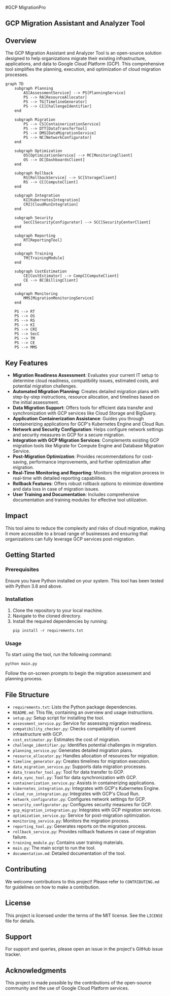 #GCP MigrationPro

## GCP Migration Assistant and Analyzer Tool

## Overview
The GCP Migration Assistant and Analyzer Tool is an open-source solution designed to help organizations migrate their existing infrastructure, applications, and data to Google Cloud Platform (GCP). This comprehensive tool simplifies the planning, execution, and optimization of cloud migration processes.

```mermaid
graph TD
    subgraph Planning
        AS[AssessmentService] --> PS[PlanningService]
        PS --> RA[ResourceAllocator]
        PS --> TG[TimelineGenerator]
        PS --> CI[ChallengeIdentifier]
    end

    subgraph Migration
        PS --> CS[ContainerizationService]
        PS --> DTT[DataTransferTool]
        PS --> DMS[DataMigrationService]
        PS --> NC[NetworkConfigurator]
    end

    subgraph Optimization
        OS[OptimizationService] --> MC[MonitoringClient]
        OS --> DC[DashboardsClient]
    end

    subgraph Rollback
        RS[RollbackService] --> SC[StorageClient]
        RS --> CC[ComputeClient]
    end

    subgraph Integration
        KI[KubernetesIntegration]
        CRI[CloudRunIntegration]
    end

    subgraph Security
        SecC[SecurityConfigurator] --> SCC[SecurityCenterClient]
    end

    subgraph Reporting
        RT[ReportingTool]
    end

    subgraph Training
        TM[TrainingModule]
    end

    subgraph CostEstimation
        CE[CostEstimator] --> CompC[ComputeClient]
        CE --> BC[BillingClient]
    end

    subgraph Monitoring
        MMS[MigrationMonitoringService]
    end

    PS --> RT
    PS --> OS
    PS --> RS
    PS --> KI
    PS --> CRI
    PS --> SecC
    PS --> TM
    PS --> CE
    PS --> MMS
```

## Key Features

- **Migration Readiness Assessment**: Evaluates your current IT setup to determine cloud readiness, compatibility issues, estimated costs, and potential migration challenges.
- **Automated Migration Planning**: Creates detailed migration plans with step-by-step instructions, resource allocation, and timelines based on the initial assessment.
- **Data Migration Support**: Offers tools for efficient data transfer and synchronization with GCP services like Cloud Storage and BigQuery.
- **Application Containerization Assistance**: Guides you through containerizing applications for GCP's Kubernetes Engine and Cloud Run.
- **Network and Security Configuration**: Helps configure network settings and security measures in GCP for a secure migration.
- **Integration with GCP Migration Services**: Complements existing GCP migration tools like Migrate for Compute Engine and Database Migration Service.
- **Post-Migration Optimization**: Provides recommendations for cost-saving, performance improvements, and further optimization after migration.
- **Real-Time Monitoring and Reporting**: Monitors the migration process in real-time with detailed reporting capabilities.
- **Rollback Features**: Offers robust rollback options to minimize downtime and data loss in case of migration issues.
- **User Training and Documentation**: Includes comprehensive documentation and training modules for effective tool utilization.

## Impact
This tool aims to reduce the complexity and risks of cloud migration, making it more accessible to a broad range of businesses and ensuring that organizations can fully leverage GCP services post-migration.

## Getting Started

### Prerequisites
Ensure you have Python installed on your system. This tool has been tested with Python 3.8 and above.

### Installation
1. Clone the repository to your local machine.
2. Navigate to the cloned directory.
3. Install the required dependencies by running:
   ```
   pip install -r requirements.txt
   ```

### Usage
To start using the tool, run the following command:
```
python main.py
```
Follow the on-screen prompts to begin the migration assessment and planning process.

## File Structure
- `requirements.txt`: Lists the Python package dependencies.
- `README.md`: This file, containing an overview and usage instructions.
- `setup.py`: Setup script for installing the tool.
- `assessment_service.py`: Service for assessing migration readiness.
- `compatibility_checker.py`: Checks compatibility of current infrastructure with GCP.
- `cost_estimator.py`: Estimates the cost of migration.
- `challenge_identifier.py`: Identifies potential challenges in migration.
- `planning_service.py`: Generates detailed migration plans.
- `resource_allocator.py`: Handles allocation of resources for migration.
- `timeline_generator.py`: Creates timelines for migration execution.
- `data_migration_service.py`: Supports data migration processes.
- `data_transfer_tool.py`: Tool for data transfer to GCP.
- `data_sync_tool.py`: Tool for data synchronization with GCP.
- `containerization_service.py`: Assists in containerizing applications.
- `kubernetes_integration.py`: Integrates with GCP's Kubernetes Engine.
- `cloud_run_integration.py`: Integrates with GCP's Cloud Run.
- `network_configurator.py`: Configures network settings for GCP.
- `security_configurator.py`: Configures security measures for GCP.
- `gcp_migration_integration.py`: Integrates with GCP migration services.
- `optimization_service.py`: Service for post-migration optimization.
- `monitoring_service.py`: Monitors the migration process.
- `reporting_tool.py`: Generates reports on the migration process.
- `rollback_service.py`: Provides rollback features in case of migration failure.
- `training_module.py`: Contains user training materials.
- `main.py`: The main script to run the tool.
- `documentation.md`: Detailed documentation of the tool.

## Contributing
We welcome contributions to this project! Please refer to `CONTRIBUTING.md` for guidelines on how to make a contribution.

## License
This project is licensed under the terms of the MIT license. See the `LICENSE` file for details.

## Support
For support and queries, please open an issue in the project's GitHub issue tracker.

## Acknowledgments
This project is made possible by the contributions of the open-source community and the use of Google Cloud Platform services.

